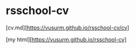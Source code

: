 # rsschool-cv
[cv.md][https://vusurm.github.io/rsschool-cv/cv]

[my html][https://vusurm.github.io/rsschool-cv]
